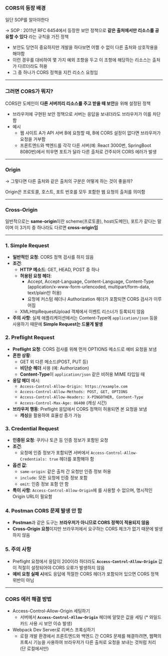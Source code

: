 ### CORS의 등장 배경

일단 SOP를 알아야한다

→ SOP : 2011년 RFC 6454에서 등장한 보안 정책으로 **같은 출처에서만 리소스를 공유할 수 있다** 라는 규칙을 가진 정책

- 보안도 당연히 중요하지만 개발을 하다보면 어쩔 수 없이 다른 출처와 상호작용을 해야함
- 이런 경우를 대비하여 몇 가지 예외 조항을 두고 이 조항에 해당하는 리소스는 출처가 다르더라도 허용
- 그 중 하나가 CORS 정책을 지킨 리소스 요청임

---

### 그러면 CORS가 뭐지?

CORS란 도메인이 **다른 서버끼리 리소스를 주고 받을 때 보안**을 위해 설정된 정책

- 브라우저에 구현된 보안 정책으로 서버는 응답을 보내더라도 브라우저가 이를 차단함
- 예시
    - 웹 사이트 A가 API 서버 B에 요청할 때, B에 CORS 설정이 없다면 브라우저가 요청을 거부함
    - 프론트엔드와 백엔드를 각각 다른 서버(예: React 3000번, SpringBoot 8080번)에서 띄우면 포트가 달라 다른 출처로 간주되어 CORS 에러가 발생

---

### Origin

→ 그렇다면 다른 출처와 같은 출처의 구분은 어떻게 하는 것이 좋을까?

Origin은 프로토콜, 호스트, 포트 번호를 모두 포함한 웹 요청의 출처를 의미함

---

### Cross-Origin

일반적으로는 **same-origin**이란 scheme(프로토콜), host(도메인), 포트가 같다는 말이며 이 3가지 중 하나라도 다르면 **cross-origin임**

---

### 1. **Simple Request**

- **일반적인 요청**: CORS 정책 검사를 하지 않음
- **조건**:
    - **HTTP 메소드**: GET, HEAD, POST 중 하나
    - **허용된 요청 헤더**:
        - Accept, Accept-Language, Content-Language, Content-Type (application/x-www-form-urlencoded, multipart/form-data, text/plain만 허용)
        - 요청에 커스텀 헤더나 Authorization 헤더가 포함되면 CORS 검사가 이루어짐
    - XMLHttpRequestUpload 객체에서 이벤트 리스너가 등록되지 않음
- **주의 사항**: 실제 애플리케이션에서는 Content-Type에 `application/json` 등을 사용하기 때문에 **Simple Request는 드물게 발생**

### 2. **Preflight Request**

- **Preflight 요청**: CORS 검사를 위해 먼저 OPTIONS 메소드로 예비 요청을 보냄
- **흔한 상황**:
    - GET 외 다른 메소드(POST, PUT 등)
    - **비단순 헤더** 사용 (예: Authorization)
    - **Content-Type**이 `application/json` 같은 비허용 MIME 타입일 때
- **응답 헤더** 예시:
    - `Access-Control-Allow-Origin: https://example.com`
    - `Access-Control-Allow-Methods: POST, GET, OPTIONS`
    - `Access-Control-Allow-Headers: X-PINGOTHER, Content-Type`
    - `Access-Control-Max-Age: 86400` (캐싱 시간)
- **브라우저 행동**: Preflight 응답에서 CORS 정책이 허용되면 본 요청을 보냄
    - **캐싱**을 활용하여 효율성 증가 가능

### 3. **Credential Request**

- **인증된 요청**: 쿠키나 토큰 등 인증 정보가 포함된 요청
- **조건**:
    - 요청에 인증 정보가 포함되면 서버에서 `Access-Control-Allow-Credentials: true` 헤더를 포함해야 함
- **옵션 값**:
    - `same-origin`: 같은 출처 간 요청만 인증 정보 허용
    - `include`: 모든 요청에 인증 정보 포함
    - `omit`: 인증 정보 포함 안 함
- **특이 사항**: `Access-Control-Allow-Origin`에 를 사용할 수 없으며, 명시적인 Origin URL이 필요함

### 4. **Postman CORS 문제 발생 안 함**

- **Postman**과 같은 도구는 **브라우저가 아니므로 CORS 정책이 적용되지 않음**
- **Cross-Origin 요청**이지만 브라우저에서 요구하는 CORS 체크가 없기 때문에 발생하지 않음

### 5. **주의 사항**

- Preflight 요청에서 응답이 200이라 하더라도 **`Access-Control-Allow-Origin`** 값이 적절히 설정되어야 CORS 오류가 발생하지 않음
- **예비 요청 실패 시**에도 응답에 적절한 CORS 헤더가 포함되어 있으면 CORS 정책 위반이 아님

---

### CORS 에러 해결 방법

- Access-Control-Allow-Origin 세팅하기
    - 서버에서 **`Access-Control-Allow-Origin`** 헤더에 알맞은 값을 세팅 (* 와일드 카드 사용 시 보안 이슈 발생)
- Webpack Dev Server로 리버스 프록싱하기
    - 로컬 개발 환경에서 프론트엔드와 백엔드 간 CORS 문제를 해결하려면, 웹팩의 프록시 기능을 사용하여 브라우저가 다른 출처로 요청을 보내는 것처럼 처리 (단 로컬에서만)
